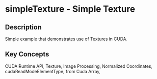 # simpleTexture - Simple Texture

## Description

Simple example that demonstrates use of Textures in CUDA.

## Key Concepts

CUDA Runtime API, Texture, Image Processing, Normalized Coordinates, cudaReadModeElementType, from Cuda Array, 

